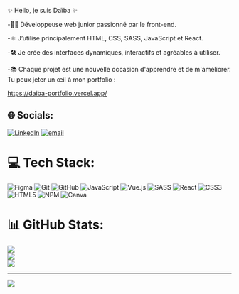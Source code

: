 ✨ Hello, je suis Daïba ✨

-👨‍💻 Développeuse web junior passionné par le front-end. 

-⚛️ J’utilise principalement HTML, CSS, SASS, JavaScript et React.

-🛠️ Je crée des interfaces dynamiques, interactifs et agréables à utiliser.

-📚 Chaque projet est une nouvelle occasion d'apprendre et de m'améliorer. Tu peux jeter un œil à mon portfolio :<br>

https://daiba-portfolio.vercel.app/

## 🌐 Socials:
[![LinkedIn](https://img.shields.io/badge/LinkedIn-%230077B5.svg?logo=linkedin&logoColor=white)](https://linkedin.com/in/https://www.linkedin.com/in/da%C3%AFba-benamara-949574298/) [![email](https://img.shields.io/badge/Email-D14836?logo=gmail&logoColor=white)](mailto:daiba.bnm@gmail.com) 

# 💻 Tech Stack:
![Figma](https://img.shields.io/badge/figma-%23F24E1E.svg?style=for-the-badge&logo=figma&logoColor=white) ![Git](https://img.shields.io/badge/git-%23F05033.svg?style=for-the-badge&logo=git&logoColor=white) ![GitHub](https://img.shields.io/badge/github-%23121011.svg?style=for-the-badge&logo=github&logoColor=white) ![JavaScript](https://img.shields.io/badge/javascript-%23323330.svg?style=for-the-badge&logo=javascript&logoColor=%23F7DF1E) ![Vue.js](https://img.shields.io/badge/vue.js-%2335495e.svg?style=for-the-badge&logo=vuedotjs&logoColor=%234FC08D) ![SASS](https://img.shields.io/badge/SASS-hotpink.svg?style=for-the-badge&logo=SASS&logoColor=white) ![React](https://img.shields.io/badge/react-%2320232a.svg?style=for-the-badge&logo=react&logoColor=%2361DAFB) ![CSS3](https://img.shields.io/badge/css3-%231572B6.svg?style=for-the-badge&logo=css3&logoColor=white) ![HTML5](https://img.shields.io/badge/html5-%23E34F26.svg?style=for-the-badge&logo=html5&logoColor=white) ![NPM](https://img.shields.io/badge/NPM-%23CB3837.svg?style=for-the-badge&logo=npm&logoColor=white) ![Canva](https://img.shields.io/badge/Canva-%2300C4CC.svg?style=for-the-badge&logo=Canva&logoColor=white)
# 📊 GitHub Stats:
![](https://github-readme-stats.vercel.app/api?username=Daiba-yume&theme=ambient_gradient&hide_border=false&include_all_commits=false&count_private=false)<br/>
![](https://nirzak-streak-stats.vercel.app/?user=Daiba-yume&theme=ambient_gradient&hide_border=false)<br/>
![](https://github-readme-stats.vercel.app/api/top-langs/?username=Daiba-yume&theme=ambient_gradient&hide_border=false&include_all_commits=false&count_private=false&layout=compact)

---
[![](https://visitcount.itsvg.in/api?id=Daiba-yume&icon=7&color=5)](https://visitcount.itsvg.in)

<!-- Proudly created with GPRM ( https://gprm.itsvg.in ) -->
